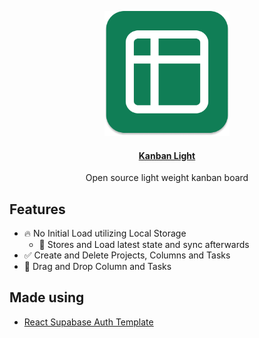 <p align="center">
  <img src="logo.png " width="200" height="200" />
</p>
<h4 align="center">
<a href="https://kanban-light.vercel.app/">Kanban Light</a>
</h4>
<p align="center">
Open source light weight kanban board
</p>

## Features

- 🔥 No Initial Load utilizing Local Storage
  - 💼 Stores and Load latest state and sync afterwards
- ✅ Create and Delete Projects, Columns and Tasks
- 📝 Drag and Drop Column and Tasks

## Made using

- [React Supabase Auth Template](https://github.com/mmvergara/react-supabase-auth-template)
